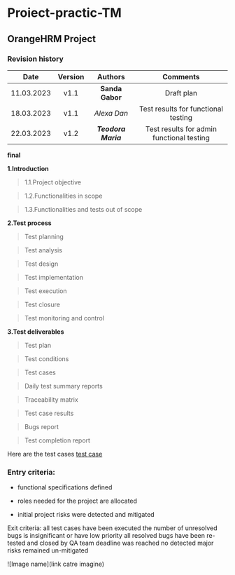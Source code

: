# Proiect-practic-TM
## OrangeHRM Project
### Revision history
| Date | Version | Authors | Comments |
| :-----: | :---: | :---: |:---: |
| 11.03.2023 | v1.1| **Sanda Gabor** | Draft plan|
| 18.03.2023 | v1.1| _Alexa Dan_ | Test results for functional testing |
| 22.03.2023 | v1.2| ___Teodora Maria___ | Test results for admin functional testing |
**final**

**1.Introduction**

  > 1.1.Project objective
  
  > 1.2.Functionalities in scope
  
  > 1.3.Functionalities and tests out of scope
  
**2.Test process**

  >Test planning
  
  >Test analysis
  
  >Test design
  
  >Test implementation
  
  >Test execution
  
  >Test closure
  
  >Test monitoring and control
  
**3.Test deliverables**

  >Test plan
  
  >Test conditions
  
  >Test cases
  
  >Daily test summary reports
  
  >Traceability matrix
  
  >Test case results
  
  >Bugs report
  
  >Test completion report

Here are the test cases [test case](https://github.com/sandateodora20/Proiect-practic-TM/blob/main/Captur%C4%83%2018.03.JPG)

### Entry criteria:

  - functional specifications defined 

  - roles needed for the project are allocated 

  - initial project risks were detected and mitigated

 Exit criteria:
all test cases have been executed 
the number of unresolved bugs is insignificant or have low priority 
all resolved bugs have been re-tested and closed by QA team 
deadline was reached 
no detected major risks remained un-mitigated 

















![Image name](link catre imagine)
